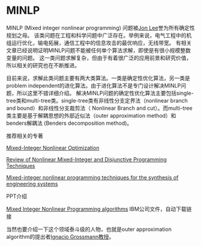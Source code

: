 # MINLP
MINLP (Mixed integer nonlinear programming) 问题被[Jon Lee](https://ioe.engin.umich.edu/people/jon-lee/)誉为所有确定性规划之母。
该类问题在工程和科学问题中广泛存在。举例来说，电气工程中的机组运行优化，输电拓展，通信工程中的信息攻击的最优响应，无线带宽。 有相关文章已经说明证明MINLP问题不能被任何单个算法求解，即使是有很小规模整数变量的问题。
这一类问题求解复杂，但由于有着很广泛的应用前景和研究价值，所以相关的研究也在不断推进。

目前来说，求解此类问题主要有两大类算法。一类是确定性优化算法，另一类是problem independent的进化算法。由于进化算法不是专门设计解决MINLP问题，所以这里不错详细介绍。
解决MINLP问题的确定性优化算法主要包括single-tree类和multi-tree类。single-tree类有非线性分支定界法（nonlinear branch and bound）和非线性分支裁剪法（
Nonlinear Branch and cut）。而multi-tree类主要是基于解耦思想的外部近似法（outer approximation method）和benders解耦法 (Benders decomposition method)。


推荐相关的专著

[Mixed-Integer Nonlinear Optimization](http://www.mcs.anl.gov/papers/P3060-1112.pdf)

[Review of Nonlinear Mixed-Integer and Disjunctive Programming Techniques](https://link.springer.com/article/10.1023/A:1021039126272)

[Mixed-integer nonlinear programming techniques for the synthesis of engineering systems](https://pdfs.semanticscholar.org/b784/47c13d3e62aa680c29bcd241bfbc1716eb7b.pdf)

PPT介绍

[Mixed Integer Nonlinear Programming algorithms](https://www.ibm.com/developerworks/community/wikis/form/anonymous/api/wiki/de368162-e90b-432c-a4e9-795cc51440dd/page/3758050a-ad9b-4e9a-a22b-6f6731b88742/attachment/25008c4e-d432-44b3-845b-e1ed744b7d0a/media/ROADEF_MINLP_english.pdf)  IBM公司文件，自动下载链接

当然也要介绍一下这个领域泰斗级的人物，也就是outer approximation algorithm的提出者[Ignacio Grossmann教授](http://egon.cheme.cmu.edu/)。